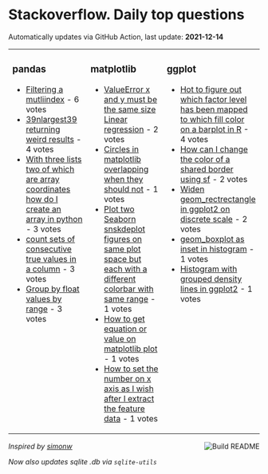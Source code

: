 # Stackoverflow. Daily top questions 

Automatically updates via GitHub Action, last update: **<!-- date starts -->2021-12-14<!-- date ends -->**


<table><tr><td valign="top" width="33%">

### pandas
<!-- pandas starts -->
* [Filtering a mutliindex](https://stackoverflow.com/questions/70347526/filtering-a-mutli-index) - 6 votes
* [39nlargest39 returning weird results](https://stackoverflow.com/questions/70354691/nlargest-returning-weird-results) - 4 votes
* [With three lists two of which are array coordinates how do I create an array in python](https://stackoverflow.com/questions/70353722/with-three-lists-two-of-which-are-array-coordinates-how-do-i-create-an-array-i) - 3 votes
* [count sets of consecutive true values in a column](https://stackoverflow.com/questions/70353092/count-sets-of-consecutive-true-values-in-a-column) - 3 votes
* [Group by float values by range](https://stackoverflow.com/questions/70348166/group-by-float-values-by-range) - 3 votes
<!-- pandas ends -->
</td><td valign="top" width="34%">


### matplotlib
<!-- matplotlib starts -->
* [ValueError x and y must be the same size Linear regression](https://stackoverflow.com/questions/70347709/valueerror-x-and-y-must-be-the-same-size-linear-regression) - 2 votes
* [Circles in matplotlib overlapping when they should not](https://stackoverflow.com/questions/70349616/circles-in-matplotlib-overlapping-when-they-should-not) - 1 votes
* [Plot two Seaborn snskdeplot figures on same plot space but each with a different colorbar with same range](https://stackoverflow.com/questions/70353772/plot-two-seaborn-sns-kdeplot-figures-on-same-plot-space-but-each-with-a-differen) - 1 votes
* [How to get equation or value on matplotlib plot](https://stackoverflow.com/questions/70345049/how-to-get-equation-or-value-on-matplotlib-plot) - 1 votes
* [How to set the number on x axis as I wish after I extract the feature data](https://stackoverflow.com/questions/70343707/how-to-set-the-number-on-x-axis-as-i-wish-after-i-extract-the-feature-data) - 1 votes
<!-- matplotlib ends -->
</td><td valign="top" width="34%">


### ggplot
<!-- ggplot2 starts -->
* [Hot to figure out which factor level has been mapped to which fill color on a barplot in R](https://stackoverflow.com/questions/70345081/hot-to-figure-out-which-factor-level-has-been-mapped-to-which-fill-color-on-a-ba) - 4 votes
* [How can I change the color of a shared border using sf](https://stackoverflow.com/questions/70349542/how-can-i-change-the-color-of-a-shared-border-using-sf) - 2 votes
* [Widen geom_rectrectangle in ggplot2 on discrete scale](https://stackoverflow.com/questions/70348098/widen-geom-rect-rectangle-in-ggplot2-on-discrete-scale) - 2 votes
* [geom_boxplot as inset in histogram](https://stackoverflow.com/questions/70347972/geom-boxplot-as-inset-in-histogram) - 1 votes
* [Histogram with grouped density lines in ggplot2](https://stackoverflow.com/questions/70347266/histogram-with-grouped-density-lines-in-ggplot2) - 1 votes
<!-- ggplot2 ends -->
</td></tr></table>

<a href="https://github.com/hp0404/hp0404/actions"><img src="https://github.com/hp0404/hp0404/workflows/Build%20README/badge.svg" align="right" alt="Build README"></a> <p>*Inspired by  [simonw](https://github.com/simonw/simonw)*</p> <p> *Now also updates sqlite .db via `sqlite-utils`* </p>
